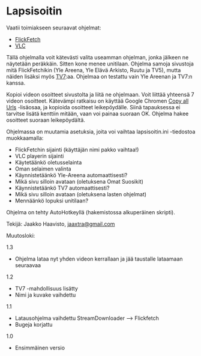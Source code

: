 Lapsisoitin
===========

Vaatii toimiakseen seuraavat ohjelmat:
  * [FlickFetch](http://flickfetch.bplaced.net/)
  * [VLC](http://www.videolan.org/vlc/)

Tällä ohjelmalla voit kätevästi valita useamman ohjelman, jonka jälkeen ne näytetään peräkkäin. Sitten kone menee unitilaan. Ohjelma samoja sivustoja mitä FlickFetchikin (Yle Areena, Yle Elävä Arkisto, Ruutu ja TV5), mutta näiden lisäksi myös [TV7](http://www.tv7.fi/vod/):aa. Ohjelmaa on testattu vain Yle Areenan ja TV7:n kanssa.

Kopioi videon osoitteet sivustolta ja liitä ne ohjelmaan. Voit liittää yhteensä 7 videon osoitteet. Kätevämpi ratkaisu on käyttää Google Chromen [Copy all Urls](https://chrome.google.com/webstore/detail/copy-all-urls/djdmadneanknadilpjiknlnanaolmbfk) -lisäosaa, ja kopioida osoitteet leikepöydälle. Siinä tapauksessa ei tarvitse lisätä kenttiin mitään, vaan voi painaa suoraan OK. Ohjelma hakee osoitteet suoraan leikepöydältä.

Ohjelmassa on muutamia asetuksia, joita voi vaihtaa lapsisoitin.ini -tiedostoa muokkaamalla:
  * FlickFetchin sijainti (käyttäjän nimi pakko vaihtaa!)
  * VLC playerin sijainti
  * Käytetäänkö oletusselainta
  * Oman selaimen valinta
  * Käynnistetäänkö Yle-Areena automaattisesti?
  * Mikä sivu silloin avataan (oletuksena Omat Suosikit)
  * Käynnistetäänkö TV7 automaattisesti?
  * Mikä sivu silloin avataan (oletuksena lasten ohjelmat)
  * Mennäänkö lopuksi unitilaan?

Ohjelma on tehty AutoHotkeyllä (hakemistossa alkuperäinen skripti).

Tekijä:
Jaakko Haavisto,
jaaxtra@gmail.com

Muutosloki:

1.3
- Ohjelma lataa nyt yhden videon kerrallaan ja jää taustalle lataamaan seuraavaa

1.2 
- TV7 -mahdollisuus lisätty
- Nimi ja kuvake vaihdettu

1.1
- Latausohjelma vaihdettu StreamDownloader --> Flickfetch
- Bugeja korjattu

1.0
- Ensimmäinen versio
